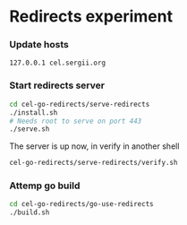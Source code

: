 # Redirects experiment

### Update hosts

```
127.0.0.1 cel.sergii.org
````

### Start redirects server

```sh
cd cel-go-redirects/serve-redirects
./install.sh
# Needs root to serve on port 443
./serve.sh
```

The server is up now, in verify in another shell

```sh
cel-go-redirects/serve-redirects/verify.sh
```

### Attemp go build


```sh
cd cel-go-redirects/go-use-redirects
./build.sh
```
